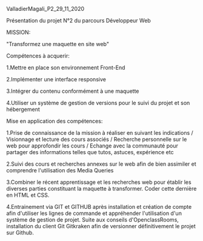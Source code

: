 ValladierMagali_P2_29_11_2020

Présentation du projet N°2 du parcours Développeur Web

MISSION:

"Transformez une maquette en site web"

Compétences à acquerir:

1.Mettre en place son environnement Front-End

2.Implémenter une interface responsive

3.Intégrer du contenu conformément à une maquette

4.Utiliser un système de gestion de versions pour le suivi du projet et son hébergement

Mise en application des compétences:

1.Prise de connaissance de la mission à réaliser en suivant les indications / Visionnage et lecture des cours associés / Recherche personnelle sur le web pour approfondir les cours / Echange avec la communauté pour partager des informations telles que tutos, astuces, expérience etc

2.Suivi des cours et recherches annexes sur le web afin de bien assimiler et comprendre l'utilisation des Media Queries

3.Combiner le récent apprentissage et les recherches web pour établir les diverses parties constituant la maquette à transformer. Coder cette dernière en HTML et CSS.

4.Entrainement via GIT et GITHUB après installation et création de compte afin d'utiliser les lignes de commande et appréhender l'utilisation d'un système de gestion de projet. Suite aux conseils d'OpenclassRooms, installation du client Git Gitkraken afin de versionner définitivement le projet sur Github.